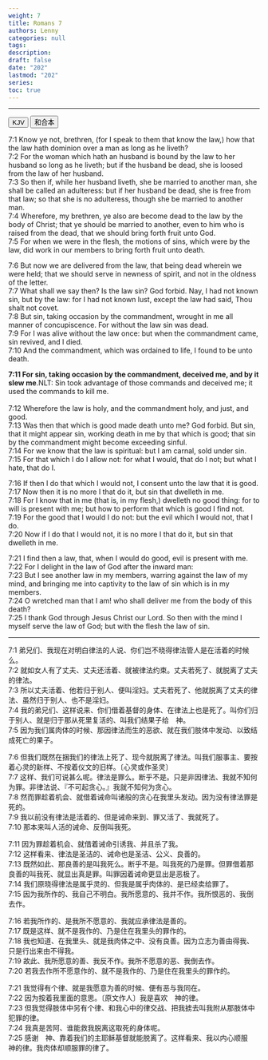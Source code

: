 ```yaml
---
weight: 7
title: Romans 7
authors: Lenny
categories: null
tags: 
description: 
draft: false
date: "202"
lastmod: "202"
series:
toc: true
---
```



<!--more-->
---


<!-- Tab links -->
<div class="tab">
  <button class="tablinks active" onclick="tablabel(event, 'english')">KJV</button>
  <button class="tablinks" onclick="tablabel(event, 'chinese')">和合本</button>

</div>

<!-- Tab content -->
<div id="english" class="tabcontent" style="display:block">

7:1 Know ye not, brethren, (for I speak to them that know the law,) how that the law hath dominion over a man as long as he liveth?  
7:2 For the woman which hath an husband is bound by the law to her husband so long as he liveth; but if the husband be dead, she is loosed from the law of her husband.  
7:3 So then if, while her husband liveth, she be married to another man, she shall be called an adulteress: but if her husband be dead, she is free from that law; so that she is no adulteress, though she be married to another man.  
7:4 Wherefore, my brethren, ye also are become dead to the law by the body of Christ; that ye should be married to another, even to him who is raised from the dead, that we should bring forth fruit unto God.  
7:5 For when we were in the flesh, the motions of sins, which were by the law, did work in our members to bring forth fruit unto death.  

7:6 But now we are delivered from the law, that being dead wherein we were held; that we should serve in newness of spirit, and not in the oldness of the letter.  
7:7 What shall we say then? Is the law sin? God forbid. Nay, I had not known sin, but by the law: for I had not known lust, except the law had said, Thou shalt not covet.  
7:8 But sin, taking occasion by the commandment, wrought in me all manner of concupiscence. For without the law sin was dead.  
7:9 For I was alive without the law once: but when the commandment came, sin revived, and I died.  
7:10 And the commandment, which was ordained to life, I found to be unto death.  

<b>7:11 For sin, taking occasion by the commandment, deceived me, and by it slew me</b>.<label class="margin-toggle sidenote-number"></label><span class="sidenote">NLT: Sin took advantage of those commands and deceived me; it used the commands to kill me.
<br>
</span>  
7:12 Wherefore the law is holy, and the commandment holy, and just, and good.  
7:13 Was then that which is good made death unto me? God forbid. But sin, that it might appear sin, working death in me by that which is good; that sin by the commandment might become exceeding sinful.  
7:14 For we know that the law is spiritual: but I am carnal, sold under sin.  
7:15 For that which I do I allow not: for what I would, that do I not; but what I hate, that do I.  

7:16 If then I do that which I would not, I consent unto the law that it is good.  
7:17 Now then it is no more I that do it, but sin that dwelleth in me.  
7:18 For I know that in me (that is, in my flesh,) dwelleth no good thing: for to will is present with me; but how to perform that which is good I find not.  
7:19 For the good that I would I do not: but the evil which I would not, that I do.  
7:20 Now if I do that I would not, it is no more I that do it, but sin that dwelleth in me.  

7:21 I find then a law, that, when I would do good, evil is present with me.  
7:22 For I delight in the law of God after the inward man:  
7:23 But I see another law in my members, warring against the law of my mind, and bringing me into captivity to the law of sin which is in my members.  
7:24 O wretched man that I am! who shall deliver me from the body of this death?  
7:25 I thank God through Jesus Christ our Lord. So then with the mind I myself serve the law of God; but with the flesh the law of sin.  
</div>

---
<div id="chinese" class="tabcontent">

7:1 弟兄们、我现在对明白律法的人说、你们岂不晓得律法管人是在活着的时候么。  
7:2 就如女人有了丈夫、丈夫还活着、就被律法约束。丈夫若死了、就脱离了丈夫的律法。  
7:3 所以丈夫活着、他若归于别人、便叫淫妇。丈夫若死了、他就脱离了丈夫的律法、虽然归于别人、也不是淫妇。  
7:4 我的弟兄们、这样说来、你们借着基督的身体、在律法上也是死了。叫你们归于别人、就是归于那从死里复活的、叫我们结果子给　神。  
7:5 因为我们属肉体的时候、那因律法而生的恶欲、就在我们肢体中发动、以致结成死亡的果子。  

7:6 但我们既然在捆我们的律法上死了、现今就脱离了律法。叫我们服事主、要按着心灵的新样、不按着仪文的旧样。〔心灵或作圣灵〕  
7:7 这样、我们可说甚么呢。律法是罪么。断乎不是。只是非因律法、我就不知何为罪。非律法说、『不可起贪心。』我就不知何为贪心。  
7:8 然而罪趁着机会、就借着诫命叫诸般的贪心在我里头发动。因为没有律法罪是死的。  
7:9 我以前没有律法是活着的、但是诫命来到、罪又活了、我就死了。  
7:10 那本来叫人活的诫命、反倒叫我死。  

7:11 因为罪趁着机会、就借着诫命引诱我、并且杀了我。  
7:12 这样看来、律法是圣洁的、诫命也是圣洁、公义、良善的。  
7:13 既然如此、那良善的是叫我死么。断乎不是。叫我死的乃是罪。但罪借着那良善的叫我死、就显出真是罪。叫罪因着诫命更显出是恶极了。  
7:14 我们原晓得律法是属乎灵的、但我是属乎肉体的、是已经卖给罪了。  
7:15 因为我所作的、我自己不明白。我所愿意的、我并不作。我所恨恶的、我倒去作。  

7:16 若我所作的、是我所不愿意的、我就应承律法是善的。  
7:17 既是这样、就不是我作的、乃是住在我里头的罪作的。  
7:18 我也知道、在我里头、就是我肉体之中、没有良善。因为立志为善由得我、只是行出来由不得我。  
7:19 故此、我所愿意的善、我反不作。我所不愿意的恶、我倒去作。  
7:20 若我去作所不愿意作的、就不是我作的、乃是住在我里头的罪作的。  

7:21 我觉得有个律、就是我愿意为善的时候、便有恶与我同在。  
7:22 因为按着我里面的意思。〔原文作人〕我是喜欢　神的律。  
7:23 但我觉得肢体中另有个律、和我心中的律交战、把我掳去叫我附从那肢体中犯罪的律。  
7:24 我真是苦阿、谁能救我脱离这取死的身体呢。  
7:25 感谢　神、靠着我们的主耶稣基督就能脱离了。这样看来、我以内心顺服　神的律。我肉体却顺服罪的律了。  
</div>
